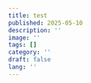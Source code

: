 ```yaml
---
title: test
published: 2025-05-10
description: ''
image: ''
tags: []
category: ''
draft: false 
lang: ''
---
```

